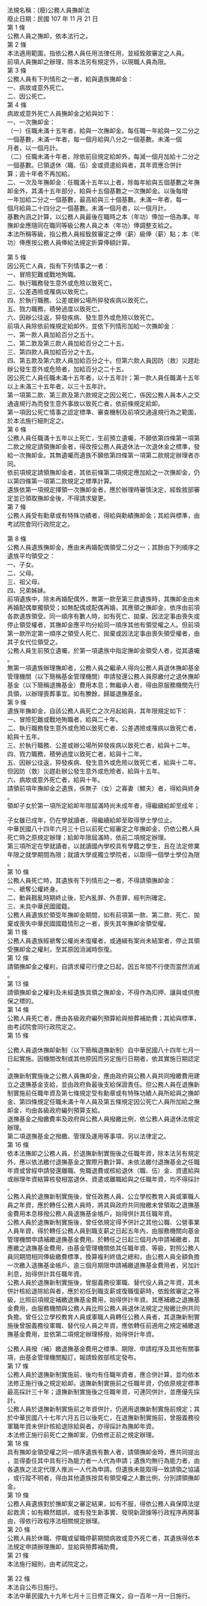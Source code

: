 法規名稱：(廢)公務人員撫卹法  
廢止日期：民國 107 年 11 月 21 日  
第 1 條  
公務人員之撫卹，依本法行之。  
第 2 條  
本法適用範圍，指依公務人員任用法律任用，並經銓敘審定之人員。  
前項人員撫卹之辦理，除本法另有規定外，以現職人員為限。  
第 3 條  
公務人員有下列情形之一者，給與遺族撫卹金：  
一、病故或意外死亡。  
二、因公死亡。  
第 4 條  
病故或意外死亡人員撫卹金之給與如下：  
一、一次撫卹金：  
（一）任職未滿十五年者，給與一次撫卹金。每任職一年給與一又二分之  
一個基數，未滿一年者，每一個月給與八分之一個基數。未滿一個  
月者，以一個月計。  
（二）任職未滿十年者，除依前目規定給卹外，每減一個月加給十二分之  
一個基數。已領退休（職、伍）金或資遣給與者，其年資應合併計  
算；逾十年者不再加給。  
二、一次及年撫卹金：任職滿十五年以上者，除每年給與五個基數之年撫  
卹金外，其滿十五年部分，給與十五個基數之一次撫卹金。以後每增  
一年加給二分之一個基數，最高給與三十個基數。未滿一年者，每一  
個月給與二十四分之一個基數。未滿一個月者，以一個月計。  
基數內涵之計算，以公務人員最後在職時之本（年功）俸加一倍為準。年  
撫卹金應隨同在職同等級公務人員之本（年功）俸調整支給之。  
本法所稱等級，指公務人員經銓敘審定之俸（薪）級俸（薪）點；本（年  
功）俸應按公務人員俸給法規定折算俸額計算。  


第 5 條  
因公死亡人員，指有下列情事之一者：  
一、冒險犯難或戰地殉職。  
二、執行職務發生意外或危險以致死亡。  
三、公差遇險或罹病以致死亡。  
四、於執行職務、公差或辦公場所猝發疾病以致死亡。  
五、戮力職務，積勞過度以致死亡。  
六、因辦公往返，猝發疾病、發生意外或危險以致死亡。  
前項人員除依前條規定給卹外，並依下列情形加給一次撫卹金：  
一、第一款人員加給百分之五十。  
二、第二款及第三款人員加給百分之二十五。  
三、第四款人員加給百分之十五。  
四、第五款及第六款人員加給百分之十。但第六款人員因防（救）災趕赴  
辦公發生意外或危險者，加給百分之二十五。  
因公死亡人員任職未滿十五年者，以十五年計；第一款人員任職滿十五年  
以上未滿三十五年者，以三十五年計。  
第一項第二款、第三款及第六款規定之因公死亡，係因公務人員本人之交  
通違規行為而發生意外事故以致死亡者，依前條規定給卹。  
第一項因公死亡情事之認定標準、審查機制及前項交通違規行為之範圍，  
於本法施行細則定之。  
第 6 條  
公務人員任職滿十五年以上死亡，生前預立遺囑，不願依第四條第一項第  
二款之規定請領撫卹金者，得改按公務人員退休法一次退休金之標準，發  
給一次撫卹金。其無遺囑而遺族不願依第四條第一項第二款規定辦理者亦  
同。  
依前項規定請領撫卹金者，其依前條第二項規定應加給之一次撫卹金，仍  
以第四條第一項第二款規定之標準計算。  
遺族依第一項規定擇領一次撫卹金者，應於辦理時審慎決定，經銓敘部審  
定並已領取撫卹金後，不得請求變更。  
第 7 條  
公務人員受有勳章或有特殊功績者，得給與勳績撫卹金；其給與標準，由  
考試院會同行政院定之。  


第 8 條  
公務人員遺族撫卹金，應由未再婚配偶領受二分之一；其餘由下列順序之  
遺族平均領受之：  
一、子女。  
二、父母。  
三、祖父母。  
四、兄弟姊妹。  
前項遺族中，除未再婚配偶外，無第一款至第三款遺族時，其撫卹金由未  
再婚配偶單獨領受；如無配偶或配偶再婚，其應領之撫卹金，依序由前項  
各款遺族領受。同一順序有數人時，如有死亡、拋棄、因法定事由喪失或  
停止領受權者，其撫卹金應平均分給同一順序其他有領受權之人。但前項  
第一款所定第一順序之領受人死亡、拋棄或因法定事由喪失領受權者，由  
其子女代位領受之。  
公務人員生前預立遺囑，於第一項遺族中指定撫卹金領受人者，從其遺囑  
。  
無第一項遺族辦理撫卹者，公務人員之繼承人得向公務人員退休撫卹基金  
管理機關（以下簡稱基金管理機關）申請發還公務人員原繳付之退休撫卹  
基金（以下簡稱退撫基金）費用本息；無繼承人者，得由原服務機關先行  
具領，以辦理喪葬事宜。如有賸餘，歸屬退撫基金。  
第 9 條  
遺族年撫卹金，自該公務人員死亡之次月起給與，其年限規定如下：  
一、冒險犯難或戰地殉職者，給與二十年。  
二、執行職務發生意外或危險以致死亡者、公差遇險或罹病以致死亡者，  
給與十五年。  
三、於執行職務、公差或辦公場所猝發疾病以致死亡者，給與十二年。  
四、戮力職務，積勞過度以致死亡者，給與十二年。  
五、因辦公往返，猝發疾病、發生意外或危險以致死亡者，給與十二年。  
但因防（救）災趕赴辦公發生意外或危險者，給與十五年。  
六、病故或意外死亡者，給與十年。  
請領前項年撫卹金之遺族，係無子（女）之寡妻（鰥夫）者，得給與終身  
。  
領卹子女於第一項所定給卹年限屆滿時尚未成年者，得繼續給卹至成年；  


子女雖已成年，仍在學就讀者，得繼續給卹至取得學士學位止。  
中華民國八十四年六月三十日以前死亡經審定之年撫卹金，仍依公務人員  
死亡時之原規定辦理；給卹年限屆滿時，依前二項規定辦理。  
第三項所定在學就讀者，以就讀國內學校具有學籍之學生，且在法定修業  
年限之就學期間為限；就讀大學或獨立學院者，以取得一個學士學位為限  
。  
第 10 條  
公務人員死亡時，其遺族有下列情形之一者，不得請領撫卹金：  
一、褫奪公權終身。  
二、動員戡亂時期終止後，犯內亂罪、外患罪，經判刑確定。  
三、未具中華民國國籍。  
公務人員遺族於領受年撫卹金期間，如有前項第一款、第二款、死亡、拋  
棄或喪失中華民國國籍情形之一者，喪失其年撫卹金領受權。  
第 11 條  
公務人員遺族經褫奪公權尚未復權者，或通緝有案尚未結案者，停止其領  
受撫卹金之權利，至其原因消滅時恢復。  
第 12 條  
請領撫卹金之權利，自請求權可行使之日起，因五年間不行使而當然消滅  
。  
第 13 條  
請領撫卹金之權利及未經遺族具領之撫卹金，不得作為扣押、讓與或供擔  
保之標的。  
第 14 條  
公務人員死亡者，應由各級政府編列預算給與殮葬補助費；其給與標準，  
由考試院會同行政院定之。  
第 15 條  


公務人員退休撫卹新制（以下簡稱退撫新制）自中華民國八十四年七月一  
日起實施。因機關改制或其他原因而另定施行日期者，依其實施日期認定  
。  
退撫新制實施後之公務人員撫卹金，應由政府與公務人員共同撥繳費用建  
立之退撫基金支給，並由政府負最後支給保證責任。但公務人員在退撫新  
制實施前任職年資及第七條規定受有勳章或有特殊功績人員所給與之撫卹  
金、第四條規定任職未滿十年人員及第五條規定因公死亡人員所加給之撫  
卹金，均由各級政府編列預算支給。  
退撫基金之撥繳費率及政府與公務人員撥繳比例，依公務人員退休法規定  
辦理。  
第二項退撫基金之撥繳、管理及運用等事項，另以法律定之。  
第 16 條  
依本法撫卹之公務人員，於退撫新制實施後之任職年資，除本法另有規定  
外，應以依法繳付退撫基金之實際月數計算。未依法繳付退撫基金之任職  
年資或曾經申請發還離職、免職退費或核給退休（職、伍）金、資遣給與  
或辦理年資結算核發相當退休、資遣或離職給與之任職年資，均不得採計  
。  
公務人員於退撫新制實施後，曾任政務人員、公立學校教育人員或軍職人  
員之年資，應於轉任公務人員時，將其與政府共同撥繳未曾領取之退撫基  
金費用本息移撥公務人員退撫基金帳戶，始得併計其任職年資。  
公務人員於退撫新制實施後，曾任依規定得予併計之其他公職、公營事業  
人員年資，得於轉任公務人員到職支薪之日起五年內，由服務機關向基金  
管理機關申請補繳退撫基金費用。於轉任之日起三個月內申請補繳者，其  
應繳之退撫基金費用，由基金管理機關依其任職年資、等級，對照公務人  
員同期間相同俸級繳費標準，換算複利終值之總和，由公務人員全額負擔  
一次繳入退撫基金帳戶。逾三個月期限申請補繳退撫基金費用者，另加計  
利息，始得併計其任職年資。  
公務人員於退撫新制實施後，曾服義務役軍職、替代役人員之年資，其未  
併計核給退除給與者，應於初任到職支薪或復職復薪時，依銓敘審定之等  
級，比照前項規定補繳退撫基金費用，始得併計年資。其應補繳之退撫基  
金費用，由服務機關與公務人員比照公務人員退休法規定之撥繳比例共同  
負擔。曾任公立學校教育人員或軍職人員轉任公務人員者，其退撫新制實  
施後曾服義務役軍職、替代役人員之年資，應依轉任前適用之規定補繳退  
撫基金費用，並依第二項規定辦理移撥，始得併計年資。  


公務人員撥（補）繳退撫基金費用之標準、期限、申請程序及其他有關事  
項，由基金管理機關擬訂，報請銓敘部核定發布。  
第 17 條  
公務人員於退撫新制實施前、後均有任職年資者，應合併計算，並均依本  
法修正施行後之規定給卹。退撫新制實施前之任職年資，仍依原規定標準  
最高採計三十年；退撫新制實施後之任職年資，可連同併計，並應優先採  
計。  
公務人員於退撫新制實施前之年資併計，仍適用退撫新制實施前規定；其  
於中華民國八十七年六月五日以後死亡，在退撫新制實施前，曾服義務役  
軍職年資未併計核給退除給與者，亦得採計為撫卹年資。  
本法修正施行前死亡之撫卹案，仍依修正前之規定辦理。  
第 18 條  
具有撫卹金領受權之同一順序遺族有數人者，請領撫卹金時，應共同提出  
，並得委任其中具有行為能力者一人代為申請；遺族均無行為能力者，由  
各遺族之法定代理人推派一人代為申請。但遺族未能取得一致請領之協議  
，或行蹤不明者，得由其他遺族按具有領受權之人數比例，分別請領撫卹  
金。  
第 19 條  
公務人員遺族對於撫卹案之審定結果，如有不服，得依公務人員保障法提  
起救濟；如有顯然錯誤，或有發生新事實、發現新證據等行政程序再開事  
由，得依行政程序法相關規定辦理。  
第 20 條  
公務人員於休職、停職或留職停薪期間病故或意外死亡者，其遺族得依本  
法規定申請辦理撫卹，並給與殮葬補助費。  
第 21 條  
本法施行細則，由考試院定之。  


第 22 條  
本法自公布日施行。  
本法中華民國九十九年七月十三日修正條文，自一百年一月一日施行。  


